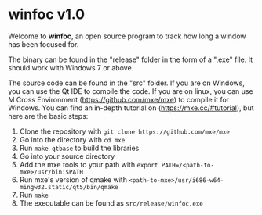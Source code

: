 # winfoc v1.0

Welcome to **winfoc**, an open source program to track how long a window has been focused for.

The binary can be found in the "release" folder in the form of a ".exe" file.
It should work with Windows 7 or above.

The source code can be found in the "src" folder.
If you are on Windows, you can use the Qt IDE to compile the code.
If you are on linux, you can use M Cross Environment (https://github.com/mxe/mxe) to compile it for Windows.
You can find an in-depth tutorial on (https://mxe.cc/#tutorial), but here are the basic steps:

1. Clone the repository with `git clone https://github.com/mxe/mxe`
2. Go into the directory with `cd mxe`
3. Run `make qtbase` to build the libraries
4. Go into your source directory
5. Add the mxe tools to your path with `export PATH=/<path-to-mxe>/usr/bin:$PATH`
6. Run mxe's version of qmake with `<path-to-mxe>/usr/i686-w64-mingw32.static/qt5/bin/qmake`
7. Run `make`
8. The executable can be found as `src/release/winfoc.exe`
